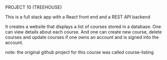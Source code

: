 PROJECT 10 (TREEHOUSE)

This is a full stack app with a React front end and a REST API backend

It creates a website that displays a list of courses stored in a database. 
One can view details about each course. 
And one can create new course, delete courses and update courses if one owns an account and is signed into the account.

note: the original github project for this course was called course-listing 
